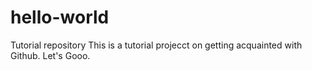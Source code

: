# hello-world
Tutorial repository
This is a tutorial projecct on getting acquainted with Github. Let's Gooo. 
